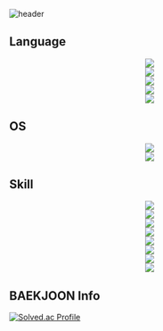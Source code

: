 ![header](https://capsule-render.vercel.app/api?type=wave&color=auto&height=300&section=header&text=Welcome%20To%20riverforestkim%20%GIT&fontSize=45)

## Language

<div align="center">
	<img src="https://img.shields.io/badge/Java-007396?style=flat&logo=Java&logoColor=white" /><br>
	<img src="https://img.shields.io/badge/C++-00599C?style=flat&logo=C++&logoColor=white" /><br>
	<img src="https://img.shields.io/badge/Python-0A9EDC?style=flat&logo=Python&logoColor=white" /><br>
	<img src="https://img.shields.io/badge/Delphi-E62431?style=flat&logo=Delphi&logoColor=white" /><br>
	<img src="https://img.shields.io/badge/javascript-F7DF1E?style=flat&logo=javascripti&logoColor=white" /><br>
</div>

## OS

<div align="center">
	<img src="https://img.shields.io/badge/linux-FCC624?style=flat&logo=linux&logoColor=white" /><br>
	<img src="https://img.shields.io/badge/windows-0078D4?style=flat&logo=windows&logoColor=white" /><br>
</div>

## Skill

<div align="center">
	<img src="https://img.shields.io/badge/nodedotjs-339933?style=flat&logo=nodedotjs&logoColor=white" /><br>
  <img src="https://img.shields.io/badge/nodedotjs-339933?style=flat&logo=nodedotjs&logoColor=white" /><br>
	<img src="https://img.shields.io/badge/robotframework-000000?style=flat&logo=robotframework&logoColor=white" /><br>	
  <img src="https://img.shields.io/badge/docker-2496ED?style=flat&logo=docker&logoColor=white" /><br>
  <img src="https://img.shields.io/badge/mongodb-47A248?style=flat&logo=mongodb&logoColor=white" /><br>  
  <img src="https://img.shields.io/badge/mysql-4479A1?style=flat&logo=mysql&logoColor=white" /><br>
  <img src="https://img.shields.io/badge/sqlite-003B57?style=flat&logo=sqlite&logoColor=white" /><br>
	<img src="https://img.shields.io/badge/ansible-EE0000?style=flat&logo=ansible&logoColor=white" /><br>
</div>

## BAEKJOON Info

[![Solved.ac Profile](http://mazassumnida.wtf/api/generate_badge?boj=kangrim7)](https://solved.ac/kangrim7)<br/>
